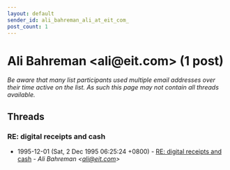 ```yaml
---
layout: default
sender_id: ali_bahreman_ali_at_eit_com_
post_count: 1
---
```


# Ali Bahreman <ali<span>@</span>eit.com> (1 post)

_Be aware that many list participants used multiple email addresses over their time active on the list. As such this page may not contain all threads available._

## Threads

### RE: digital receipts and cash
+ 1995-12-01 (Sat, 2 Dec 1995 06:25:24 +0800) - [RE: digital receipts and cash](/archive/1995/12/b05a53741631f554b81a0b9041cc9c4df0664de699d2fc44bd2f72a74bc4ca90) - _Ali Bahreman \<ali@eit.com\>_

